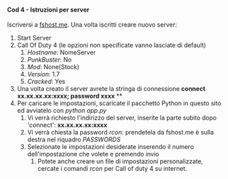 #### Cod 4 - Istruzioni per server

Iscriversi a [fshost.me](http://fshost.me). Una volta iscritti creare nuovo server:

1. Start Server
2. Call Of Duty 4 (le opzioni non specificate vanno lasciate di default)
    1. _Hostname_: NomeServer
    2. _PunkBuster_: No
    3. _Mod_: None(Stock)
    4. _Version_: 1.7
    5. _Cracked_: Yes
3. Una volta creato il server avrete la stringa di connessione **connect xx.xx.xx.xx:xxxx; password xxxx**
**
4. Per caricare le impostazioni, scaricate il pacchetto Python in questo sito ed avviatelo con _python app.py_
    1. Vi verrà richiesto l'indirizzo del server, inserite la parte subito dopo 'connect': **xx.xx.xx.xx:xxxx**
    2. Vi verrà chiesta la password _rcon_: prendetela da fshost.me è sulla destra nel riquadro _PASSWORDS_
    3. Selezionate le impostazioni desiderate inserendo il numero dell'impostazione che volete e premendo invio
        1. Potete anche creare un file di impostazioni personalizzate, cercate i comandi _rcon_ per Call of duty 4 su internet.

